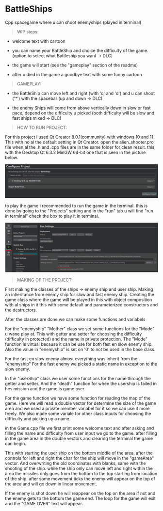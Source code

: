 # BattleShips
Cpp spacegame where u can shoot enemyships (played in terminal)

>WIP steps:

- welcome text with cartoon

- you can name your BattleShip and choice the difficulty of the game.
(option to select what Battleship you want -> DLC)

- the game will start 
(see the "gameplay" section of the readme)

- after u died in the game a goodbye text with some funny cartoon

>GAMEPLAY:

- the BattleShip can move left and right (with 'q' and 'd')
and u can shoot ('*') with the spacebar
(up and down -> DLC)

- the enemy Ships will come from above vertically down in slow or fast pace, depend on the difficulty u picked
(both difficulty will be slow and fast ships mixed -> DLC)


>HOW TO RUN PROJECT:

For this project i used Qt Creator 8.0.1(community) with windows 10 and 11.
This with no al the default setting in Qt Creator.
open the alien_shooter.pro file when al the .h and .cpp files are in the same folder for clean result.
this with the Desktop Qt 6.3.2 MinGW 64-bit one that is seen in the picture below.

![Config project](pictures_and_other_file(not_needed_for_running_project)/configure_project.png?raw=true)

to play the game i recommended to run the game in the terminal.
this is done by going to the "Projects" setting and in the "run" tab u will find "run in terminal" 
check the box to play it in terminal.

![run in terminal](pictures_and_other_file(not_needed_for_running_project)/run_in_terminal.png?raw=true)




>MAKING OF THE PROJECT:

First making the classes of the ships -> enemy ship and user ship.
Making an inheritance from enemy ship for slow and fast enemy ship.
Creating the game class where the game will be played in this with object composition with al ships in it
this with some default and parameterized constructors and the destructors.

After the classes are done we can make some functions and variabels

For the "enemyship" "Mother" class we set some functions for the "Mode" u wane play at.
This with getter and setter for choosing the difficulty (difficulty in protected)
and the name in private protection.
The "Mode" function is virtual because it can be use for both fast en slow enemy ship.
Also the value in "enemyship" is set on '0' to not be used in the base class.

For the fast en slow enemy almost everything was inherit from the "enemyship"
For the fast enemy we picked a static name in exception to the slow enemy.

In the "userShip" class we user some functions for the name through the getter and setter.
And the "death" function for when the usership is failed in hes mission and the game is game over.

For the game function we have some function for reading the map of the game.
Here we will read a double vector for determine the size of the game area
and we used a private member variabel for it so we can use it more freely.
We also made some variale for other class inputs for choosing the difficulty and picking up a name.

in the Game.cpp file we first print some welcome text and after asking and filling the name and difficulty from user input we go to the game.
after filling in the game area in the double vectors and clearing the terminal the game can begin.

This with starting the user ship on the bottom middle of the area.
after the controls for left and right the char for the ship will move in the "gameArea" vector.
And overwriting the old coordinates with blanks, same with the shooting of the ship.
while the ship only can move left and right within the area the missiles only goes from the bottom to the top starting from location of the ship.
after some movement ticks the enemy will appear on the top of the area and will go down in linear movement.

If the enemy is shot down he will reappear on the top on the area if not and the enemy gets to the bottom the game end.
The loop for the game will exit and the "GAME OVER" text will appear.






